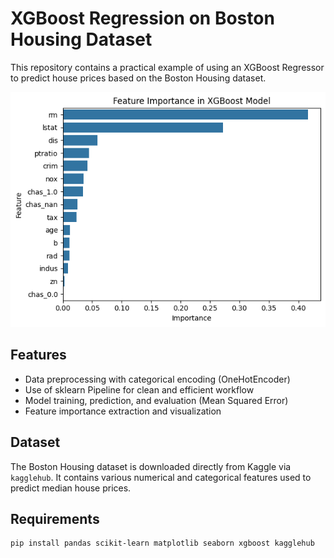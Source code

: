 # XGBoost Regression on Boston Housing Dataset

This repository contains a practical example of using an XGBoost Regressor to predict house prices based on the Boston Housing dataset.

![](image.png)

## Features

- Data preprocessing with categorical encoding (OneHotEncoder)
- Use of sklearn Pipeline for clean and efficient workflow
- Model training, prediction, and evaluation (Mean Squared Error)
- Feature importance extraction and visualization

## Dataset

The Boston Housing dataset is downloaded directly from Kaggle via `kagglehub`. It contains various numerical and categorical features used to predict median house prices.

## Requirements

```bash
pip install pandas scikit-learn matplotlib seaborn xgboost kagglehub
